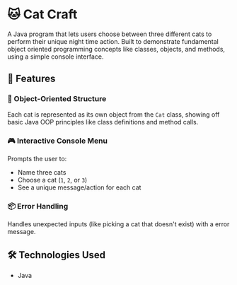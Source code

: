 # 🐱 Cat Craft

A  Java program that lets users choose between three different cats to perform their unique night time action. Built to demonstrate fundamental object oriented programming concepts like classes, objects, and methods, using a simple console interface.

## 🚀 Features

### 🧱 Object-Oriented Structure  
Each cat is represented as its own object from the `Cat` class, showing off basic Java OOP principles like class definitions and method calls.

### 🎮 Interactive Console Menu  
Prompts the user to:
- Name three cats
- Choose a cat (`1`, `2`, or `3`)
- See a unique message/action for each cat

### 📦 Error Handling  
Handles unexpected inputs (like picking a cat that doesn't exist) with a  error message.

## 🛠 Technologies Used
- Java 
